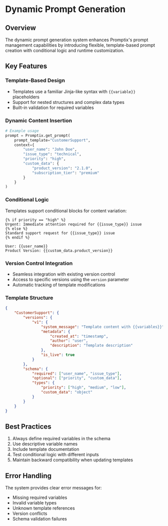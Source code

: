 # Dynamic Prompt Generation

## Overview
The dynamic prompt generation system enhances Promptix's prompt management capabilities by introducing flexible, template-based prompt creation with conditional logic and runtime customization.

## Key Features

### Template-Based Design
- Templates use a familiar Jinja-like syntax with `{{variable}}` placeholders
- Support for nested structures and complex data types
- Built-in validation for required variables

### Dynamic Content Insertion
```python
# Example usage
prompt = Promptix.get_prompt(
    prompt_template="CustomerSupport",
    context={
        "user_name": "John Doe",
        "issue_type": "technical",
        "priority": "high",
        "custom_data": {
            "product_version": "2.1.0",
            "subscription_tier": "premium"
        }
    }
)
```

### Conditional Logic
Templates support conditional blocks for content variation:
```
{% if priority == "high" %}
Urgent: Immediate attention required for {{issue_type}} issue
{% else %}
Standard support request for {{issue_type}} issue
{% endif %}

User: {{user_name}}
Product Version: {{custom_data.product_version}}
```

### Version Control Integration
- Seamless integration with existing version control
- Access to specific versions using the `version` parameter
- Automatic tracking of template modifications

### Template Structure
```json
{
    "CustomerSupport": {
        "versions": {
            "v1": {
                "system_message": "Template content with {{variables}}",
                "metadata": {
                    "created_at": "timestamp",
                    "author": "user",
                    "description": "Template description"
                },
                "is_live": true
            }
        },
        "schema": {
            "required": ["user_name", "issue_type"],
            "optional": ["priority", "custom_data"],
            "types": {
                "priority": ["high", "medium", "low"],
                "custom_data": "object"
            }
        }
    }
}
```

## Best Practices
1. Always define required variables in the schema
2. Use descriptive variable names
3. Include template documentation
4. Test conditional logic with different inputs
5. Maintain backward compatibility when updating templates

## Error Handling
The system provides clear error messages for:
- Missing required variables
- Invalid variable types
- Unknown template references
- Version conflicts
- Schema validation failures 